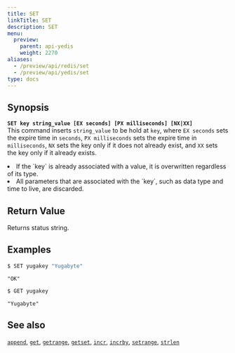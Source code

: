 ```yaml
---
title: SET
linkTitle: SET
description: SET
menu:
  preview:
    parent: api-yedis
    weight: 2270
aliases:
  - /preview/api/redis/set
  - /preview/api/yedis/set
type: docs
---
```


## Synopsis

<b>`SET key string_value [EX seconds] [PX milliseconds] [NX|XX]`</b><br>
This command inserts `string_value` to be hold at `key`, where `EX seconds` sets the expire time in `seconds`, `PX milliseconds` sets the expire time in `milliseconds`, `NX` sets the key only if it does not already exist, and `XX` sets the key only if it already exists.

<li>If the `key` is already associated with a value, it is overwritten regardless of its type.</li>
<li>All parameters that are associated with the `key`, such as data type and time to live, are discarded.</li>

## Return Value

Returns status string.

## Examples

```sh
$ SET yugakey "Yugabyte"
```

```
"OK"
```

```sh
$ GET yugakey
```

```
"Yugabyte"
```

## See also

[`append`](../append/), [`get`](../get/), [`getrange`](../getrange/), [`getset`](../getset/), [`incr`](../incr/), [`incrby`](../incrby/), [`setrange`](../setrange/), [`strlen`](../strlen/)
